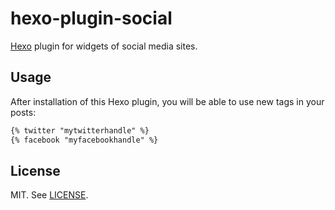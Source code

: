 # hexo-plugin-social

[Hexo][hexo] plugin for widgets of social media sites.

## Usage

After installation of this Hexo plugin, you will be able to use new tags in
your posts:

```markdown
{% twitter "mytwitterhandle" %}
{% facebook "myfacebookhandle" %}
```

## License

MIT. See [LICENSE][license].

[hexo]: https://hexo.io
[license]: ./LICENSE
